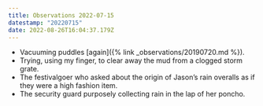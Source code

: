 ```yaml
---
title: Observations 2022-07-15
datestamp: "20220715"
date: 2022-08-26T16:04:37.179Z
---
```

- Vacuuming puddles [again]({% link _observations/20190720.md %}).
- Trying, using my finger, to clear away the mud from a clogged storm grate.
- The festivalgoer who asked about the origin of Jason’s rain overalls as if they were a high fashion item.
- The security guard purposely collecting rain in the lap of her poncho.